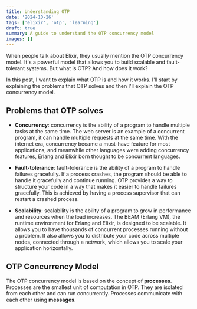 ```yaml
---
title: Understanding OTP
date: '2024-10-26'
tags: ['elixir', 'otp', 'learning']
draft: true
summary: A guide to understand the OTP concurrency model
images: []
---
```


When people talk about Elixir, they usually mention the OTP concurrency model. It's a powerful model that allows you to build scalable and fault-tolerant systems. But what is OTP? And how does it work?

In this post, I want to explain what OTP is and how it works. I'll start by explaining the problems that OTP solves and then I'll explain the OTP concurrency model.

## Problems that OTP solves

- **Concurrency**: concurrency is the ability of a program to handle multiple tasks at the same time. The web server is an example of a concurrent program, it can handle multiple requests at the same time. With the internet era, concurrency became a must-have feature for most applications, and meanwhile other languages were adding concurrency features, Erlang and Elixir born thought to be concurrent languages.

- **Fault-tolerance**: fault-tolerance is the ability of a program to handle failures gracefully. If a process crashes, the program should be able to handle it gracefully and continue running. OTP provides a way to structure your code in a way that makes it easier to handle failures gracefully. This is achieved by having a process supervisor that can restart a crashed process.

- **Scalability**: scalability is the ability of a program to grow in performance and resources when the load increases. The BEAM (Erlang VM), the runtime environment for Erlang and Elixir, is designed to be scalable. It allows you to have thousands of concurrent processes running without a problem. It also allows you to distribute your code across multiple nodes, connected through a network, which allows you to scale your application horizontally.


## OTP Concurrency Model

The OTP concurrency model is based on the concept of **processes**. Processes are the smallest unit of computation in OTP. They are isolated from each other and can run concurrently. Processes communicate with each other using **messages**.
